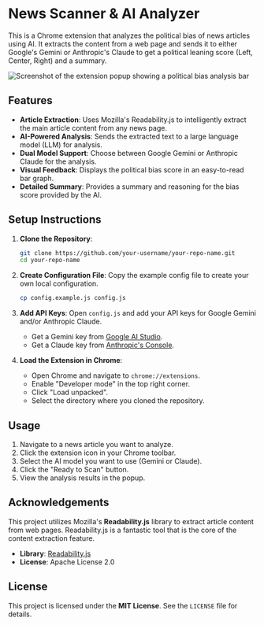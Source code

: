 # News Scanner & AI Analyzer

This is a Chrome extension that analyzes the political bias of news articles using AI. It extracts the content from a web page and sends it to either Google's Gemini or Anthropic's Claude to get a political leaning score (Left, Center, Right) and a summary.

![Screenshot of the extension popup showing a political bias analysis bar](https://i.imgur.com/your-screenshot-url.png) <!-- Replace with your screenshot URL -->

## Features

*   **Article Extraction**: Uses Mozilla's Readability.js to intelligently extract the main article content from any news page.
*   **AI-Powered Analysis**: Sends the extracted text to a large language model (LLM) for analysis.
*   **Dual Model Support**: Choose between Google Gemini or Anthropic Claude for the analysis.
*   **Visual Feedback**: Displays the political bias score in an easy-to-read bar graph.
*   **Detailed Summary**: Provides a summary and reasoning for the bias score provided by the AI.

## Setup Instructions

1.  **Clone the Repository**:
    ```bash
    git clone https://github.com/your-username/your-repo-name.git
    cd your-repo-name
    ```

2.  **Create Configuration File**:
    Copy the example config file to create your own local configuration.
    ```bash
    cp config.example.js config.js
    ```

3.  **Add API Keys**:
    Open `config.js` and add your API keys for Google Gemini and/or Anthropic Claude.
    - Get a Gemini key from [Google AI Studio](https://aistudio.google.com/app/apikey).
    - Get a Claude key from [Anthropic's Console](https://console.anthropic.com/).

4.  **Load the Extension in Chrome**:
    *   Open Chrome and navigate to `chrome://extensions`.
    *   Enable "Developer mode" in the top right corner.
    *   Click "Load unpacked".
    *   Select the directory where you cloned the repository.

## Usage

1.  Navigate to a news article you want to analyze.
2.  Click the extension icon in your Chrome toolbar.
3.  Select the AI model you want to use (Gemini or Claude).
4.  Click the "Ready to Scan" button.
5.  View the analysis results in the popup.

## Acknowledgements

This project utilizes Mozilla's **Readability.js** library to extract article content from web pages. Readability.js is a fantastic tool that is the core of the content extraction feature.

*   **Library**: [Readability.js](https://github.com/mozilla/readability)
*   **License**: Apache License 2.0

## License

This project is licensed under the **MIT License**. See the `LICENSE` file for details. 